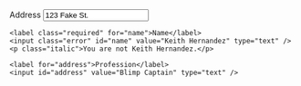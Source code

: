 <form class="span-60">
	<label for="address">Address</label>
	<input id="address" value="123 Fake St." type="text" />

	<label class="required" for="name">Name</label>
	<input class="error" id="name" value="Keith Hernandez" type="text" />
	<p class="italic">You are not Keith Hernandez.</p>

	<label for="address">Profession</label>
	<input id="address" value="Blimp Captain" type="text" />
</form>
